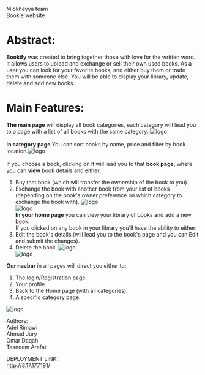 Mlokheyya team<br/>
Bookie website<br/>

# Abstract:
**Bookify** was created to bring together those with love for the written word.
It allows users to upload and exchange or sell their own used books.
As a user you can look for your favorite books, and either buy them or trade them with someone else.
You will be able to display your library, update, delete and add new books.

# Main Features:
**The main page** will display all book categories, each category will lead you to a page with a list of all books with the same category. ![logo](https://user-images.githubusercontent.com/81506791/120929246-fb918200-c6f0-11eb-9e30-c83965b29682.png)<br/><br/>
**In category page** You can sort books by name, price and filter by book location.![logo](https://user-images.githubusercontent.com/81506791/120929240-f3394700-c6f0-11eb-8f68-250cc38d9f43.png)<br/><br/>
If you choose a book, clicking on it will lead you to that **book page**, where you can **view** book details and either:
1. Buy that book (which will transfer the ownership of the book to you).
2. Exchange the book with another book from your list of books (depending on the book's owner preference on which category to exchange the book with).
![logo](https://user-images.githubusercontent.com/81506791/120929237-f16f8380-c6f0-11eb-8844-e0233e86e9c2.png)<br/>
![logo](https://user-images.githubusercontent.com/81506791/120929668-90e14600-c6f2-11eb-8f43-2ddf0364e1a1.png)<br/>
**In your home page** you can view your library of books and add a new book.<br/>
If you clicked on any book in your library you'll have the ability to either:
1. Edit the book's details (will lead you to the book's page and you can Edit and submit the changes).
2. Delete the book.
![logo](https://user-images.githubusercontent.com/81506791/120929242-f6ccce00-c6f0-11eb-9db8-8120570ebf94.png)<br/>
![logo](https://user-images.githubusercontent.com/81506791/120929234-ecaacf80-c6f0-11eb-84f6-a3c7433a32a8.png)<br/>

**Our navbar** in all pages will direct you either to:
1. The login/Registration page.
2. Your profile.
3. Back to the Home page (with all categories).
4. A specific category page.

![logo](https://user-images.githubusercontent.com/81506791/120929270-119f4280-c6f1-11eb-9786-76e2f4787f7e.png)<br/>

Authors:<br/>
Adel Rimawi<br/>
Ahmad Jury<br/>
Omar Daqah<br/>
Tasneem Arafat<br/>

DEPLOYMENT LINK: <br/>
http://3.17.177.191/
